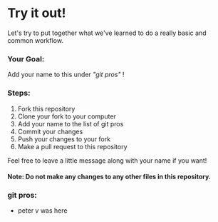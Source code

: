 # Try it out!
Let's try to put together what we've learned to do a really basic and common workflow.

### Your Goal:
Add your name to this under *"git pros"* !

### Steps:
1. Fork this repository
2. Clone your fork to your computer
3. Add your name to the list of git pros
4. Commit your changes
5. Push your changes to your fork
6. Make a pull request to this repository

Feel free to leave a little message along with your name if you want!
#### Note: Do not make any changes to any other files in this repository.

### git pros:
* peter v was here